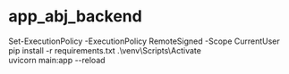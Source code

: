 # app_abj_backend
Set-ExecutionPolicy -ExecutionPolicy RemoteSigned -Scope CurrentUser
pip install -r requirements.txt
.\venv\Scripts\Activate  
uvicorn main:app --reload
